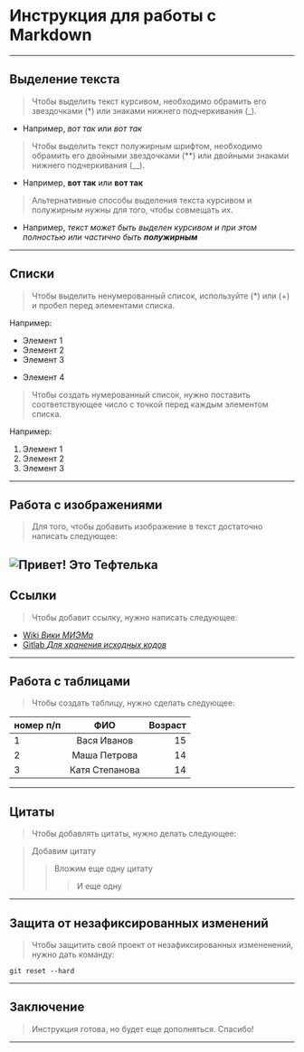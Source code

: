 # Инструкция для работы с Markdown
---
## Выделение текста
>Чтобы выделить текст курсивом, необходимо обрамить его звездочками (*) или знаками нижнего подчеркивания (_). 
* Например, *вот так* или _вот так_
>Чтобы выделить текст полужирным шрифтом, необходимо обрамить его двойными звездочками (**) или двойными знаками нижнего подчеркивания (__).
* Например, **вот так** или __вот так__
>Альтернативные способы выделения текста курсивом и полужирным нужны для того, чтобы совмещать их.
* Например, _текст может быть выделен курсивом и при этом полностью или частично быть **полужирным**_
---
## Списки
>Чтобы выделить ненумерованный список, используйте (*) или (+) и пробел перед элементами списка.

Например:
* Элемент 1
* Элемент 2
* Элемент 3
+ Элемент 4
>Чтобы создать нумерованный список, нужно поставить соответствующее число с точкой перед каждым элементом списка.

Например:
1. Элемент 1
2. Элемент 2
3. Элемент 3

---
## Работа с изображениями
>Для того, чтобы добавить изображение в текст достаточно написать следующее:

![Привет! Это Тефтелька](Тефтелька.jpg)
---
## Ссылки

> Чтобы добавит ссылку, нужно написать следующее:

- [Wiki *Вики МИЭМа*](https://wiki.miem.hse.ru)
- [Gitlab *Для хранения исходных кодов*](https://git.miem.hse.ru)

---
## Работа с таблицами
> Чтобы создать таблицу, нужно сделать следующее:

|номер п/п | ФИО       | Возраст|
|:----------|:-----------:|--------:|
|1         |Вася Иванов|  15|
2 | Маша Петрова| 14
3 | Катя Степанова| 14
---
## Цитаты
>Чтобы добавлять цитаты, нужно делать следующее:

> Добавим цитату
>> Вложим еще одну цитату
>>> И еще одну
---
## Защита от незафиксированных изменений
>Чтобы защитить свой проект от незафиксированных измененений, нужно дать команду:
```
git reset --hard
```
---

## Заключение
>Инструкция готова, но будет еще дополняться.
Спасибо!
---

